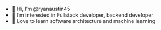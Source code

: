- 👋 Hi, I’m @ryanaustin45
- 👀 I’m interested in Fullstack developer, backend developer
- 🌱 Love to learn software architecture and machine learning

<!---
ryanaustin45/ryanaustin45 is a ✨ special ✨ repository because its `README.md` (this file) appears on your GitHub profile.
You can click the Preview link to take a look at your changes.
--->

